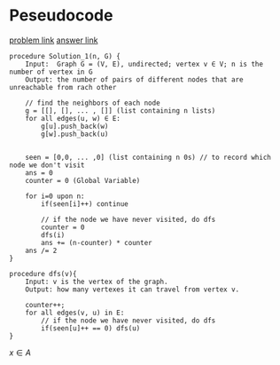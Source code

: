 # Peseudocode
[problem link](https://leetcode.com/problems/count-unreachable-pairs-of-nodes-in-an-undirected-graph/)
[answer link](https://zxi.mytechroad.com/blog/category/graph/)

```
procedure Solution_1(n, G) {
    Input:  Graph G = (V, E), undirected; vertex v ∈ V; n is the number of vertex in G
    Output: the number of pairs of different nodes that are unreachable from rach other

    // find the neighbors of each node
    g = [[], [], ... , []] (list containing n lists)
    for all edges(u, w) ∈ E:
        g[u].push_back(w)
        g[w].push_back(u)

    
    seen = [0,0, ... ,0] (list containing n 0s) // to record which node we don't visit
    ans = 0
    counter = 0 (Global Variable)

    for i=0 upon n:
        if(seen[i]++) continue 

        // if the node we have never visited, do dfs
        counter = 0
        dfs(i)
        ans += (n-counter) * counter
    ans /= 2
}

procedure dfs(v){
    Input: v is the vertex of the graph.
    Output: how many vertexes it can travel from vertex v.

    counter++;
    for all edges(v, u) in E:
        // if the node we have never visited, do dfs
        if(seen[u]++ == 0) dfs(u)
}
```


$x \in A$
